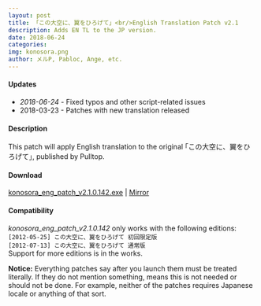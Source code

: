 ```yaml
---
layout: post
title: 「この大空に、翼をひろげて」<br/>English Translation Patch v2.1
description: Adds EN TL to the JP version.
date: 2018-06-24
categories:
img: konosora.png
author: メルP, Pabloc, Ange, etc.
---
```

#### Updates
+ *2018-06-24* - Fixed typos and other script-related issues
+ 2018-03-23 - Patches with new translation released

#### Description
This patch will apply English translation to the original
｢この大空に、翼をひろげて｣, published by Pulltop.

#### Download
[konosora_eng_patch_v2.1.0.142.exe](https://mega.nz/#!WZA2VYIb!-y_FDqVw4NEij59jlA19T08EaJNnZIV0O0QLqQBjaxQ) | 
[Mirror](https://www.dropbox.com/s/6uh4ksl9z0x6spd/konosora_eng_patch_v2.1.0.142.exe?dl=0)  

#### Compatibility
*konosora_eng_patch_v2.1.0.142* only works with the following editions:  
`[2012-05-25] この大空に、翼をひろげて 初回限定版`  
`[2012-07-13] この大空に、翼をひろげて 通常版`  
Support for more editions is in the works.  

**Notice:** Everything patches say after you launch them must be treated
literally. If they do not mention something, means this is not needed or should
not be done. For example, neither of the patches requires Japanese locale or
anything of that sort.
